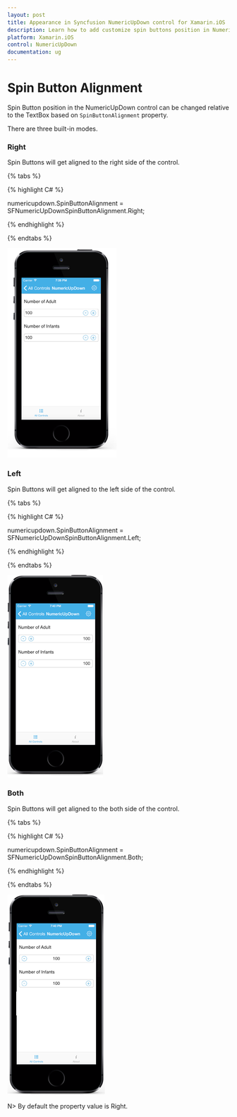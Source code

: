 ```yaml
---
layout: post
title: Appearance in Syncfusion NumericUpDown control for Xamarin.iOS
description: Learn how to add customize spin buttons position in NumericUpDown.
platform: Xamarin.iOS
control: NumericUpDown
documentation: ug
---
```


# Spin Button Alignment

Spin Button position in the NumericUpDown control can be changed relative to the TextBox based on `SpinButtonAlignment` property. 

There are three built-in modes.

### Right

Spin Buttons will get aligned to the right side of the control.

{% tabs %}

{% highlight C# %}

numericupdown.SpinButtonAlignment = SFNumericUpDownSpinButtonAlignment.Right;

{% endhighlight %}

{% endtabs %}

![](images/spinright.png)

### Left

Spin Buttons will get aligned to the left side of the control.

{% tabs %}

{% highlight C# %}

numericupdown.SpinButtonAlignment = SFNumericUpDownSpinButtonAlignment.Left;

{% endhighlight %}

{% endtabs %}

![](images/spinleft.png)

### Both

Spin Buttons will get aligned to the both side of the control.

{% tabs %}

{% highlight C# %}

numericupdown.SpinButtonAlignment = SFNumericUpDownSpinButtonAlignment.Both;

{% endhighlight %}

{% endtabs %}

![](images/spinboth.png)

N> By default the property value is Right.



